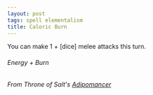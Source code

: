 ```yaml
---
layout: post
tags: spell elementalism
title: Caloric Burn
---
```


You can make 1 + [dice] melee attacks this turn.

###### Energy + Burn
###### From Throne of Salt's [Adipomancer](http://throneofsalt.blogspot.com/2018/02/class-adipomancer.html)
